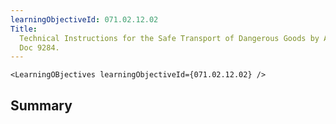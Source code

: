 ```yaml
---
learningObjectiveId: 071.02.12.02
Title:
  Technical Instructions for the Safe Transport of Dangerous Goods by Air (ICAO
  Doc 9284.
---
```


```tsx eval
<LearningOBjectives learningObjectiveId={071.02.12.02} />
```

## Summary
